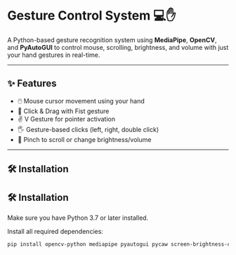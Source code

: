# Gesture Control System 💻✋

A Python-based gesture recognition system using **MediaPipe**, **OpenCV**, and **PyAutoGUI** to control mouse, scrolling, brightness, and volume with just your hand gestures in real-time.

---

## ✨ Features

- 🖱️ Mouse cursor movement using your hand
- 👊 Click & Drag with Fist gesture
- ✌️ V Gesture for pointer activation
- 🖐️ Gesture-based clicks (left, right, double click)
- 🤏 Pinch to scroll or change brightness/volume

---

## 🛠️ Installation

## 🛠️ Installation

Make sure you have Python 3.7 or later installed.

Install all required dependencies:

```bash
pip install opencv-python mediapipe pyautogui pycaw screen-brightness-control protobuf comtypes

